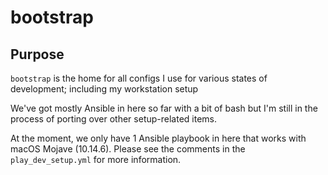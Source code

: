 # bootstrap

## Purpose

`bootstrap` is the home for all configs I use for various states of development; including my workstation setup

We've got mostly Ansible in here so far with a bit of bash but I'm still in the process of porting over other setup-related items.

At the moment, we only have 1 Ansible playbook in here that works with macOS Mojave (10.14.6).  Please see the comments in the `play_dev_setup.yml` for more information.